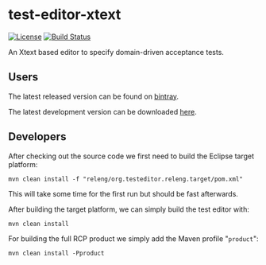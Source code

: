 test-editor-xtext
=================

[![License](http://img.shields.io/badge/license-EPL-blue.svg?style=flat)](https://www.eclipse.org/legal/epl-v10.html)
[![Build Status](https://ci.testeditor.org/buildStatus/icon?job=test-editor-xtext_develop)](https://ci.testeditor.org/job/test-editor-xtext_develop)

An Xtext based editor to specify domain-driven acceptance tests.

## Users

The latest released version can be found on [bintray](https://bintray.com/test-editor/test-editor/testeditor-app).

The latest development version can be downloaded [here](https://ci.testeditor.org/job/test-editor-xtext_develop/lastSuccessfulBuild/artifact/rcp/org.testeditor.rcp4.product/target/products/).

## Developers

After checking out the source code we first need to build the Eclipse target platform:

    mvn clean install -f "releng/org.testeditor.releng.target/pom.xml" 
    
This will take some time for the first run but should be fast afterwards.

After building the target platform, we can simply build the test editor with:

    mvn clean install

For building the full RCP product we simply add the Maven profile "`product`":

    mvn clean install -Pproduct
